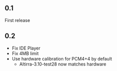 0.1
---

First release

0.2
---

* Fix IDE Player
* Fix 4MB limit
* Use hardware calibration for PCM4+4 by default
  * Altirra-3.10-test28 now matches hardware
